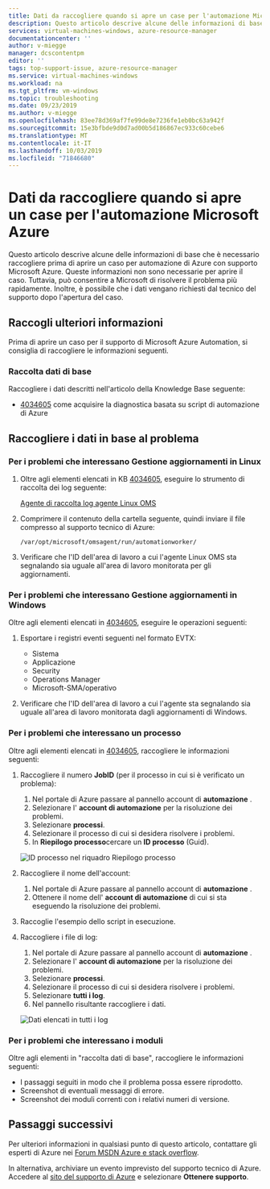 ```yaml
---
title: Dati da raccogliere quando si apre un case per l'automazione Microsoft Azure | Microsoft Docs
description: Questo articolo descrive alcune delle informazioni di base che è necessario raccogliere prima di aprire un caso per automazione di Azure con supporto Microsoft Azure.
services: virtual-machines-windows, azure-resource-manager
documentationcenter: ''
author: v-miegge
manager: dcscontentpm
editor: ''
tags: top-support-issue, azure-resource-manager
ms.service: virtual-machines-windows
ms.workload: na
ms.tgt_pltfrm: vm-windows
ms.topic: troubleshooting
ms.date: 09/23/2019
ms.author: v-miegge
ms.openlocfilehash: 83ee78d369af7fe99de8e7236fe1eb0bc63a942f
ms.sourcegitcommit: 15e3bfbde9d0d7ad00b5d186867ec933c60cebe6
ms.translationtype: MT
ms.contentlocale: it-IT
ms.lasthandoff: 10/03/2019
ms.locfileid: "71846680"
---
```

# <a name="data-to-collect-when-you-open-a-case-for-microsoft-azure-automation"></a>Dati da raccogliere quando si apre un case per l'automazione Microsoft Azure

Questo articolo descrive alcune delle informazioni di base che è necessario raccogliere prima di aprire un caso per automazione di Azure con supporto Microsoft Azure. Queste informazioni non sono necessarie per aprire il caso. Tuttavia, può consentire a Microsoft di risolvere il problema più rapidamente. Inoltre, è possibile che i dati vengano richiesti dal tecnico del supporto dopo l'apertura del caso.

## <a name="collect-more-information"></a>Raccogli ulteriori informazioni

Prima di aprire un caso per il supporto di Microsoft Azure Automation, si consiglia di raccogliere le informazioni seguenti.

### <a name="basic-data-collection"></a>Raccolta dati di base

Raccogliere i dati descritti nell'articolo della Knowledge Base seguente:

* [4034605](https://support.microsoft.com/help/4034605/how-to-capture-azure-automation-scripted-diagnostics) come acquisire la diagnostica basata su script di automazione di Azure

## <a name="collect-data-depending-on-issue"></a>Raccogliere i dati in base al problema
 
### <a name="for-issues-that-affect-update-management-on-linux"></a>Per i problemi che interessano Gestione aggiornamenti in Linux

1. Oltre agli elementi elencati in KB [4034605](https://support.microsoft.com/help/4034605/how-to-capture-azure-automation-scripted-diagnostics), eseguire lo strumento di raccolta dei log seguente:

   [Agente di raccolta log agente Linux OMS](https://github.com/Microsoft/OMS-Agent-for-Linux/blob/master/tools/LogCollector/OMS_Linux_Agent_Log_Collector.md)
 
2. Comprimere il contenuto della cartella seguente, quindi inviare il file compresso al supporto tecnico di Azure:

   ``/var/opt/microsoft/omsagent/run/automationworker/``
 
3. Verificare che l'ID dell'area di lavoro a cui l'agente Linux OMS sta segnalando sia uguale all'area di lavoro monitorata per gli aggiornamenti.

### <a name="for-issues-that-affect-update-management-on-windows"></a>Per i problemi che interessano Gestione aggiornamenti in Windows

Oltre agli elementi elencati in [4034605](https://support.microsoft.com/help/4034605/how-to-capture-azure-automation-scripted-diagnostics), eseguire le operazioni seguenti:

1. Esportare i registri eventi seguenti nel formato EVTX:

   * Sistema
   * Applicazione
   * Security
   * Operations Manager
   * Microsoft-SMA/operativo

2. Verificare che l'ID dell'area di lavoro a cui l'agente sta segnalando sia uguale all'area di lavoro monitorata dagli aggiornamenti di Windows.

### <a name="for-issues-that-affect-a-job"></a>Per i problemi che interessano un processo

Oltre agli elementi elencati in [4034605](https://support.microsoft.com/help/4034605/how-to-capture-azure-automation-scripted-diagnostics), raccogliere le informazioni seguenti:

1. Raccogliere il numero **JobID** (per il processo in cui si è verificato un problema):

   1. Nel portale di Azure passare al pannello account di **automazione** .
   2. Selezionare l' **account di automazione** per la risoluzione dei problemi.
   3. Selezionare **processi**.
   4. Selezionare il processo di cui si desidera risolvere i problemi.
   5. In **Riepilogo processo**cercare un **ID processo** (Guid).

   ![ID processo nel riquadro Riepilogo processo](media/collect-data-microsoft-azure-automation-case/job-summary-job-id.png)

2. Raccogliere il nome dell'account:

   1. Nel portale di Azure passare al pannello account di **automazione** .
   2. Ottenere il nome dell' **account di automazione** di cui si sta eseguendo la risoluzione dei problemi.

3. Raccoglie l'esempio dello script in esecuzione.

4. Raccogliere i file di log:

   1. Nel portale di Azure passare al pannello account di **automazione** .
   2. Selezionare l' **account di automazione** per la risoluzione dei problemi.
   3. Selezionare **processi**.
   4. Selezionare il processo di cui si desidera risolvere i problemi.
   5. Selezionare **tutti i log**.
   6. Nel pannello risultante raccogliere i dati.

   ![Dati elencati in tutti i log](media/collect-data-microsoft-azure-automation-case/all-logs-data.png)

### <a name="for-issues-that-affect-modules"></a>Per i problemi che interessano i moduli

Oltre agli elementi in "raccolta dati di base", raccogliere le informazioni seguenti:

* I passaggi seguiti in modo che il problema possa essere riprodotto.
* Screenshot di eventuali messaggi di errore.
* Screenshot dei moduli correnti con i relativi numeri di versione.

## <a name="next-steps"></a>Passaggi successivi

Per ulteriori informazioni in qualsiasi punto di questo articolo, contattare gli esperti di Azure nei [Forum MSDN Azure e stack overflow](https://azure.microsoft.com/support/forums/).

In alternativa, archiviare un evento imprevisto del supporto tecnico di Azure. Accedere al [sito del supporto di Azure](https://azure.microsoft.com/support/options/) e selezionare **Ottenere supporto**.